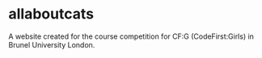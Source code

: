 # allaboutcats

A website created for the course competition for CF:G (CodeFirst:Girls) in Brunel University London.
